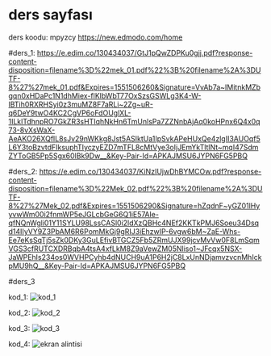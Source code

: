# ders sayfası
ders koodu: mpyzcy
https://new.edmodo.com/home



#ders_1:
https://e.edim.co/130434037/GtJ1pQwZDPKu0gjj.pdf?response-content-disposition=filename%3D%22mek_01.pdf%22%3B%20filename%2A%3DUTF-8%27%27mek_01.pdf&Expires=1551506260&Signature=VvAb7a~IMitnkMZbgqn0xHDaPc1N1dhMiex-flKlbWbT77OxSzsGSWLg3K4-W-lBTih0RXRHSyi0z3muMZ8F7aRLi~2Zg~uR-q6DeY9twO4KC2CgVP6oFdOUglXL-1ILklTdhnpRO7GkZR3sHTIqhNkHn6TmUnlsPa7ZZNnbAjAq0koHPnx6Q4x0q73-8vXsWaX-AeAKO26XQflL8sJv29nWKkg8Jst5ASIktUa1IpSvkAPeHUxQe4zlgII3AUOqf5L6Y3toBzvtdFIksuphTIyczyEZD7mTFL8cMtVye3oIjJEmYkTltlNt~mqI47SdmZYToGB5Pp5Sgx60lBk9Dw__&Key-Pair-Id=APKAJMSU6JYPN6FG5PBQ



#ders_2:
https://e.edim.co/130434037/KiNzIUjwDhBYMCOw.pdf?response-content-disposition=filename%3D%22Mek_02.pdf%22%3B%20filename%2A%3DUTF-8%27%27Mek_02.pdf&Expires=1551506290&Signature=hZqdnF~yGZ01lHyyvwWm00i2fnmWP5eJGLcbGeG6Q1iE57AIe-qfNQnWgli01Y11SYLU98LssCASl0i2ldXzQBHc4NEf2KKTkPMJ6Soeu34Dsqd14IIyVY9Z3PbAM6R6PomMkGj9gRIJ3iEhzwIP-6vgw6bM~ZaE-Whs-Ee7eKsSqTj5sZk0DKy3GuLEfivBTGCZ5Fb5ZRmUJX99jcvMvVw0F8LmSqmVGS3cfRUTCXDRBqbA4tsA4xfLkM8Z9aVewZM05Nliso1~JFcqx5NSX-JaWPEhIs234os0WVHPCyhb4dNUCH9uA1P6H2jC8LxUnNDjamvzvcnMhIckpMU9hQ__&Key-Pair-Id=APKAJMSU6JYPN6FG5PBQ



#ders_3

kod_1:
![kod_1](https://user-images.githubusercontent.com/37161227/53623770-1ec65080-3c0f-11e9-9eaa-2c49d3f8199b.PNG)

kod_2:
![kod_2](https://user-images.githubusercontent.com/37161227/53623850-57662a00-3c0f-11e9-821d-ff1f58883fd7.PNG)

kod_3:
![kod_3](https://user-images.githubusercontent.com/37161227/53623961-af049580-3c0f-11e9-8f35-2d21d2fc90a9.PNG)

kod_4:
![ekran alintisi](https://user-images.githubusercontent.com/37161227/53623428-102b6980-3c0e-11e9-917b-cbd943477099.PNG)


